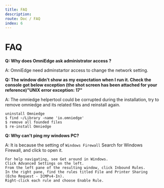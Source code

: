 ```yaml
---
title: FAQ
description: 
route: Doc / FAQ
index: 6
---
```

# FAQ

**Q: Why does OmniEdge ask administrator access ?**

A: OmniEdge need adminstartor access to change the network setting. 

**Q: The window didn't show as my expectation when I run it. Check the console got below exception (the shot screen has been attached for your reference)"UNIX error exception: 17"**

A: The omniedge helpertool could be corrupted during the installation, try to remove omniedge and its related files and reinstall again.
```
uninstall Omniedge
$ find ~/Library -name 'io.omniedge'
$ remove all founded files
$ re-install Omniedge
```

**Q: Why can't ping my windows PC?**

A: It is because the setting of `Windows Firewall`
Search for Windows Firewall, and click to open it.
```note
For help navigating, see Get around in Windows.
Click Advanced Settings on the left.
From the left pane of the resulting window, click Inbound Rules.
In the right pane, find the rules titled File and Printer Sharing (Echo Request - ICMPv4-In).
Right-click each rule and choose Enable Rule.
```